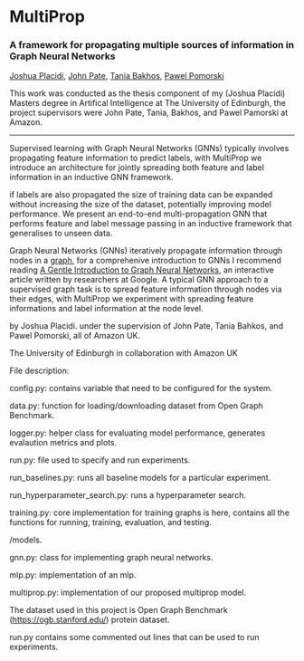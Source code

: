 # MultiProp
### A framework for propagating multiple sources of information in Graph Neural Networks

  [Joshua Placidi](https://www.linkedin.com/in/joshua-placidi/), [John Pate](https://www.linkedin.com/in/john-pate-07451526/), [Tania Bakhos](https://www.linkedin.com/in/tania-bakhos-745b13172/), [Pawel Pomorski](https://www.linkedin.com/in/pawel-pomorski-90754910b/)

This work was conducted as the thesis component of my (Joshua Placidi) Masters degree in Artifical Intelligence at The University of Edinburgh, the project supervisors were John Pate, Tania, Bakhos, and Pawel Pamorski at Amazon.

***


Supervised learning with Graph Neural Networks (GNNs) typically involves propagating feature information to predict labels, with MultiProp we introduce an architecture for jointly spreading both feature and label information in an inductive GNN framework.





if labels are also propagated the size of training data can be expanded without increasing the size of the dataset, potentially improving model performance. We present an end-to-end multi-propagation GNN that performs feature and label message passing in an inductive framework that generalises to unseen data.

Graph Neural Networks (GNNs) iteratively propagate information through nodes in a [graph](https://en.wikipedia.org/wiki/Graph_(discrete_mathematics)), for a comprehenive introduction to GNNs I recommend reading [A Gentle Introduction to Graph Neural Networks](https://distill.pub/2021/gnn-intro/), an interactive article written by researchers at Google.
A typical GNN approach to a supervised graph task is to spread feature information through nodes via their edges, with MultiProp we experiment with spreading feature informations and label information at the node level.







by Joshua Placidi.
under the supervision of John Pate, Tania Bahkos, and Pawel Pomorski, all of Amazon UK.

The University of Edinburgh in collaboration with Amazon UK

File description:  

config.py: contains variable that need to be configured for the system. 

data.py: function for loading/downloading dataset from Open Graph Benchmark. 

logger.py: helper class for evaluating model performance, generates evalaution metrics and plots. 

run.py: file used to specify and run experiments. 

run_baselines.py: runs all baseline models for a particular experiment. 

run_hyperparameter_search.py: runs a hyperparameter search. 

training.py: core implementation for training graphs is here, contains all the functions for running, training, evaluation, and testing.


/models. 

gnn.py: class for implementing graph neural networks. 

mlp.py: implementation of an mlp. 

multiprop.py: implementation of our proposed multiprop model. 




The dataset used in this project is Open Graph Benchmark (https://ogb.stanford.edu/) protein dataset. 

run.py contains some commented out lines that can be used to run experiments.
